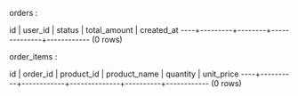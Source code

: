 orders : 

 id | user_id | status | total_amount | created_at 
----+---------+--------+--------------+------------
(0 rows)

order_items :

 id | order_id | product_id | product_name | quantity | unit_price 
----+----------+------------+--------------+----------+------------
(0 rows)